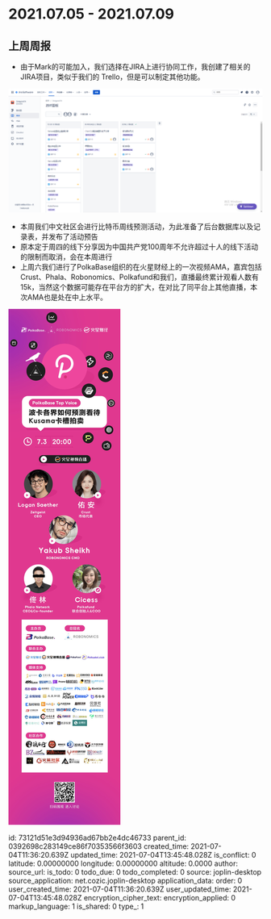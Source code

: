 # 2021.07.05 - 2021.07.09

## 上周周报

- 由于Mark的可能加入，我们选择在JIRA上进行协同工作，我创建了相关的JIRA项目，类似于我们的 Trello，但是可以制定其他功能。

![image-20210704194807163](https://raw.githubusercontent.com/Whisker17/ImageStoreService/main/image-20210704194807163.png)

- 本周我们中文社区会进行比特币周线预测活动，为此准备了后台数据库以及记录表，并发布了活动预告
- 原本定于周四的线下分享因为中国共产党100周年不允许超过十人的线下活动的限制而取消，会在本周进行
- 上周六我们进行了PolkaBase组织的在火星财经上的一次视频AMA，嘉宾包括Crust、Phala、Robonomics、Polkafund和我们，直播最终累计观看人数有15k，当然这个数据可能存在平台方的扩大，在对比了同平台上其他直播，本次AMA也是处在中上水平。

![image-20210704213009636](https://raw.githubusercontent.com/Whisker17/ImageStoreService/main/image-20210704213009636.png)



id: 73121d51e3d94936ad67bb2e4dc46733
parent_id: 0392698c283149ce86f70353566f3603
created_time: 2021-07-04T11:36:20.639Z
updated_time: 2021-07-04T13:45:48.028Z
is_conflict: 0
latitude: 0.00000000
longitude: 0.00000000
altitude: 0.0000
author: 
source_url: 
is_todo: 0
todo_due: 0
todo_completed: 0
source: joplin-desktop
source_application: net.cozic.joplin-desktop
application_data: 
order: 0
user_created_time: 2021-07-04T11:36:20.639Z
user_updated_time: 2021-07-04T13:45:48.028Z
encryption_cipher_text: 
encryption_applied: 0
markup_language: 1
is_shared: 0
type_: 1